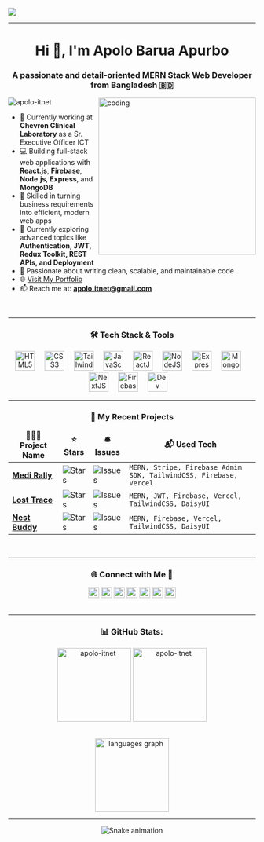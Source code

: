 <img align="center" src="https://i.postimg.cc/DyYhKTXZ/1.png" /> <hr>

<h1 align="center">Hi 👋, I'm Apolo Barua Apurbo</h1>
<h3 align="center">A passionate and detail-oriented MERN Stack Web Developer from Bangladesh 🇧🇩</h3>

<img align="right" alt="coding" width="320" src="https://user-images.githubusercontent.com/55389276/140866485-8fb1c876-9a8f-4d6a-98dc-08c4981eaf70.gif"/>

<p align="left">
  <img src="https://komarev.com/ghpvc/?username=apolo-itnet&label=Profile%20views&color=0e75b6&style=flat" alt="apolo-itnet" />
</p>

- 🔭 Currently working at **Chevron Clinical Laboratory** as a Sr. Executive Officer ICT
- 💻 Building full-stack web applications with **React.js**, **Firebase**, **Node.js**, **Express**, and **MongoDB**  
- 🎯 Skilled in turning business requirements into efficient, modern web apps  
- 🌱 Currently exploring advanced topics like **Authentication, JWT, Redux Toolkit, REST APIs, and Deployment**  
- 🧰 Passionate about writing clean, scalable, and maintainable code  
- 🌐 <a href="https://apolo-barua.netlify.app" target="_blank" rel="noopener noreferrer">Visit My Portfolio</a>
- 📫 Reach me at: **apolo.itnet@gmail.com**
 <br>

 ---
 

### <h3 align="center">🛠️ Tech Stack & Tools</h3>

<div align="center">
  <img src="https://cdn.simpleicons.org/html5/E34F26" height="40" alt="HTML5" />  <img width="12" />
  <img src="https://skillicons.dev/icons?i=css" height="40" alt="CSS3" />  <img width="12" />
  <img src="https://cdn.simpleicons.org/tailwindcss/06B6D4" height="40" alt="TailwindCSS" />  <img width="12" />
  <img src="https://skillicons.dev/icons?i=js" height="40" alt="JavaScript" />  <img width="12" />
  <img src="https://skillicons.dev/icons?i=react" height="40" alt="ReactJS" />  <img width="12" />
  <img src="https://skillicons.dev/icons?i=nodejs" height="40" alt="NodeJS" />  <img width="12" />
  <img src="https://skillicons.dev/icons?i=express" height="40" alt="ExpressJS" />  <img width="12" />
  <img src="https://skillicons.dev/icons?i=mongodb" height="40" alt="MongoDB" />  <img width="12" />
  <img src="https://skillicons.dev/icons?i=nextjs" height="40" alt="NextJS" />  <img width="12" />
  <img src="https://cdn.simpleicons.org/firebase/FFCA28" height="40" alt="Firebase" />  <img width="12" />
  <img src="https://skillicons.dev/icons?i=postman,git,github,vscode,figma" height="40" alt="Dev Tools" />  <img width="12" />
</div>

---

<h3 align="center">💼 My Recent Projects</h3>
<table align="center">
  <thead align="center">
    <tr>
      <td><b>👨🏻‍💻 Project Name</b></td>
      <td><b>⭐ Stars</b></td>
      <td><b>🛎 Issues</b></td>
      <td><b>📬 Used Tech</b></td>
    </tr>
  </thead>
  <tbody>
    <tr>
      <td><a href="https://github.com/apolo-itnet/MediRally-Client"><b>Medi Rally</b></a></td>
      <td><img alt="Stars" src="https://img.shields.io/github/stars/apolo-itnet/MediRally-Client?style=flat-square&labelColor=343b41"/></td>
      <td><img alt="Issues" src="https://img.shields.io/github/issues/apolo-itnet/MediRally-Client?style=flat-square&labelColor=343b41"/></td>
      <td><code>MERN, Stripe, Firebase Admim SDK, TailwindCSS, Firebase, Vercel</code></td>
    </tr>
    <tr>
      <td><a href="https://github.com/apolo-itnet/LostTrace-Client"><b>Lost Trace </b></a></td>
      <td><img alt="Stars" src="https://img.shields.io/github/stars/apolo-itnet/LostTrace-Client?style=flat-square&labelColor=343b41"/></td>
      <td><img alt="Issues" src="https://img.shields.io/github/issues/apolo-itnet/LostTrace-Client?style=flat-square&labelColor=343b41"/></td>
      <td><code>MERN, JWT, Firebase, Vercel, TailwindCSS, DaisyUI </code></td>
    </tr>
    <tr>
      <td><a href="https://github.com/apolo-itnet/Nest-Buddy-Client"><b>Nest Buddy</b></a></td>
      <td><img alt="Stars" src="https://img.shields.io/github/stars/apolo-itnet/Nest-Buddy-Client?style=flat-square&labelColor=343b41"/></td>
      <td><img alt="Issues" src="https://img.shields.io/github/issues/apolo-itnet/Nest-Buddy-Client?style=flat-square&labelColor=343b41"/></td>
      <td><code>MERN, Firebase, Vercel, TailwindCSS, DaisyUI </code></td>
    </tr>
  </tbody>
</table>

<br>  

---

<h3 align="center">🌐 Connect with Me 🍬</h3>
<div align="center">
  <img src="https://img.shields.io/static/v1?message=Codepen&logo=codepen&label=&color=000000&logoColor=white&labelColor=&style=flat" height="22" alt="codepen logo"  />
  <img src="https://img.shields.io/static/v1?message=Gmail&logo=gmail&label=&color=D14836&logoColor=white&labelColor=&style=flat" height="22" alt="gmail logo"  />
  <img src="https://img.shields.io/static/v1?message=LinkedIn&logo=linkedin&label=&color=0077B5&logoColor=white&labelColor=&style=flat" height="22" alt="linkedin logo"  />
  <img src="https://img.shields.io/static/v1?message=Twitter&logo=twitter&label=&color=1DA1F2&logoColor=white&labelColor=&style=flat" height="22" alt="twitter logo"  />
  <img src="https://img.shields.io/static/v1?message=Facebook&logo=facebook&label=&color=1877F2&logoColor=white&labelColor=&style=flat" height="22" alt="facebook logo"  />
  <img src="https://img.shields.io/static/v1?message=Instagram&logo=instagram&label=&color=E4405F&logoColor=white&labelColor=&style=flat" height="22" alt="instagram logo"  />
  <img src="https://img.shields.io/static/v1?message=Youtube&logo=youtube&label=&color=FF0000&logoColor=white&labelColor=&style=flat" height="22" alt="youtube logo"  />
</div>
<br>

---

<h3 align="center"> 📊 GitHub Stats: </h3>
<div align="center">
  <img src="https://github-readme-stats.vercel.app/api?username=apolo-itnet&hide_title=false&hide_rank=false&show_icons=true&include_all_commits=true&count_private=true&disable_animations=false&theme=gotham&card_width=450&locale=en&hide_border=false" height="150" alt="apolo-itnet"  />
  <img src="https://github-readme-streak-stats.herokuapp.com/?user=apolo-itnet&theme=gotham"  height="150"  alt="apolo-itnet" />
</div> 
<br>
<p align="center"> 
 <img src="https://github-readme-stats.vercel.app/api/top-langs?username=apolo-itnet&locale=en&hide_title=false&layout=compact&card_width=400&langs_count=5&theme=gotham&hide_border=false" height="150" alt="languages graph"  />
</p>

---

<div align="center">
  <img src="https://raw.githubusercontent.com/apolo-itnet/apolo-itnet/output/github-contribution-grid-snake-dark.svg" alt="Snake animation" />
</div>


